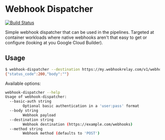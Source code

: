 # Webhook Dispatcher

[![Build Status](https://drone-kr.webrelay.io/api/badges/webhookrelay/webhook-dispatcher/status.svg)](https://drone-kr.webrelay.io/webhookrelay/webhook-dispatcher)

Simple webhook dispatcher that can be used in the pipelines. Targeted at container workloads where native webhooks aren't that easy to get or configure (looking at you Google Cloud Builder).

## Usage

```bash
$ webhook-dispatcher --destination https://my.webhookrelay.com/v1/webhooks/544a6fe8-83fe-4361-a264-0fd486e1665d --body hello
{"status_code":200,"body":""}
```

Available options:

```bash
webhook-dispatcher --help
Usage of webhook-dispatcher:
  --basic-auth string
    	Optional basic authentication in a 'user:pass' format
  --body string
    	Webhook payload
  --destination string
    	Webhook destination (https://example.com/webhooks)
  --method string
    	Webhook method (defaults to 'POST')

```